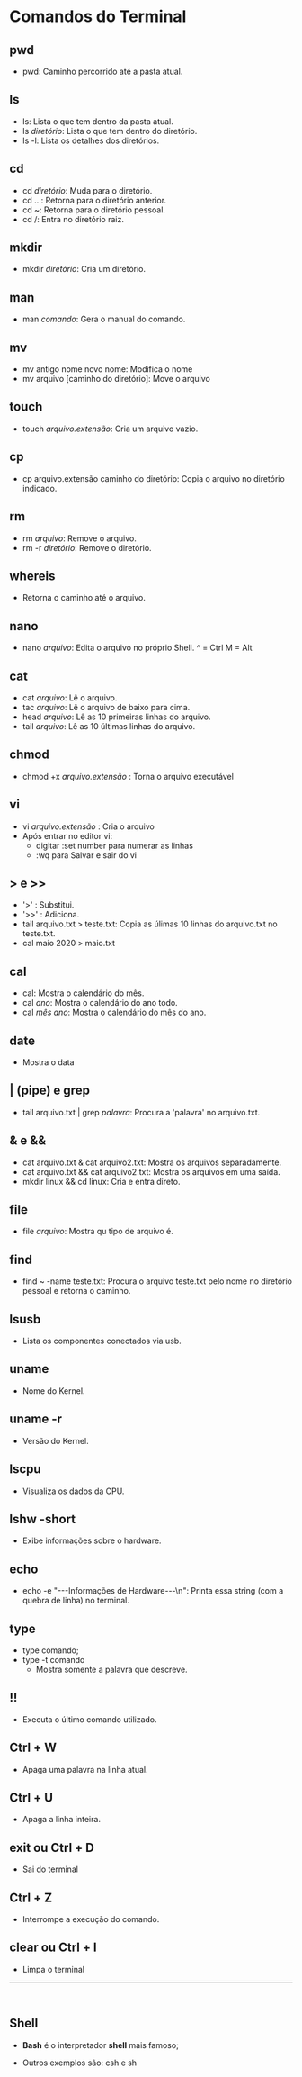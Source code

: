 # Comandos do Terminal

## pwd

- pwd: Caminho percorrido até a pasta atual.

## ls

- ls: Lista o que tem dentro da pasta atual.
- ls <i>diretório</i>: Lista o que tem dentro do diretório.
- ls -l: Lista os detalhes dos diretórios.

## cd

- cd <i>diretório</i>: Muda para o diretório.
- cd .. : Retorna para o diretório anterior.
- cd ~: Retorna para o diretório pessoal.
- cd /: Entra no diretório raiz.

## mkdir

- mkdir <i>diretório</i>: Cria um diretório.

## man

- man <i>comando</i>: Gera o manual do comando.

## mv

- mv antigo nome novo nome: Modifica o nome
- mv arquivo [caminho do diretório]: Move o arquivo

## touch

- touch <i>arquivo.extensão</i>: Cria um arquivo vazio.

## cp

- cp arquivo.extensão caminho do diretório: Copia o arquivo no diretório indicado.

## rm

- rm <i>arquivo</i>: Remove o arquivo.
- rm -r <i>diretório</i>: Remove o diretório.

## whereis

- Retorna o caminho até o arquivo.

## nano

- nano <i>arquivo</i>: Edita o arquivo no próprio Shell.
^ = Ctrl
M = Alt

## cat

- cat <i>arquivo</i>: Lê o arquivo.
- tac <i>arquivo</i>: Lê o arquivo de baixo para cima.
- head <i>arquivo</i>: Lê as 10 primeiras linhas do arquivo.
- tail <i>arquivo</i>: Lê as 10 últimas linhas do arquivo.

## chmod

- chmod +x <i>arquivo.extensão</i> : Torna o arquivo executável

## vi

- vi <i>arquivo.extensão</i> : Cria o arquivo
- Após entrar no editor vi: 
  - digitar :set number para numerar as linhas
  - :wq para Salvar e sair do vi

## > e >>

- '>' : Substitui.
- '>>' : Adiciona.
- tail arquivo.txt > teste.txt: Copia as úlimas 10 linhas do arquivo.txt no teste.txt.
- cal maio 2020 > maio.txt

## cal

- cal: Mostra o calendário do mês.
- cal <i>ano</i>: Mostra o calendário do ano todo.
- cal <i>mês ano</i>: Mostra o calendário do mês do ano.

## date

- Mostra o data

## | (pipe) e grep

- tail arquivo.txt | grep <i>palavra</i>: Procura a 'palavra' no arquivo.txt.

## & e &&

- cat arquivo.txt & cat arquivo2.txt: Mostra os arquivos separadamente.
- cat arquivo.txt && cat arquivo2.txt: Mostra os arquivos em uma saída.
- mkdir linux && cd linux: Cria e entra direto.

## file

- file <i>arquivo</i>: Mostra qu tipo de arquivo é.

## find

- find ~ -name teste.txt: Procura o arquivo teste.txt pelo nome no diretório pessoal e retorna o caminho.

## lsusb

- Lista os componentes conectados via usb.

## uname

- Nome do Kernel.

## uname -r

- Versão do Kernel.

## lscpu

- Visualiza os dados da CPU.

## lshw -short

- Exibe informações sobre o hardware.

## echo

- echo -e "---Informações de Hardware---\n": Printa essa string (com a quebra de linha) no terminal.

## type

- type comando;
- type -t comando
  - Mostra somente a palavra que descreve.

## !!

- Executa o último comando utilizado.

## Ctrl + W

- Apaga uma palavra na linha atual.

## Ctrl + U

- Apaga a linha inteira.

## exit ou Ctrl + D

- Sai do terminal

## Ctrl + Z

- Interrompe a execução do comando.

## clear ou Ctrl + l

- Limpa o terminal

___________________

<br>

## Shell

- <strong>Bash</strong> é o interpretador <strong>shell</strong> mais famoso;
  
- Outros exemplos são: csh e sh